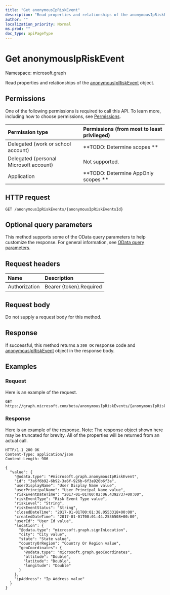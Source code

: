 ```yaml
---
title: "Get anonymousIpRiskEvent"
description: "Read properties and relationships of the anonymousIpRiskEvent object."
author: ""
localization_priority: Normal
ms.prod: ""
doc_type: apiPageType
---
```


# Get anonymousIpRiskEvent

Namespace: microsoft.graph

Read properties and relationships of the [anonymousIpRiskEvent](../resources/anonymousipriskevent.md) object.

## Permissions
One of the following permissions is required to call this API. To learn more, including how to choose permissions, see [Permissions](/concepts/permissions-reference.md).

|Permission type|Permissions (from most to least privileged)|
|:---|:---|
|Delegated (work or school account)|**TODO: Determine scopes **|
|Delegated (personal Microsoft account)|Not supported.|
|Application|**TODO: Determine AppOnly scopes **|

## HTTP request
<!-- {
  "blockType": "ignored"
}
-->
``` http
GET /anonymousIpRiskEvents/{anonymousIpRiskEventsId}
```

## Optional query parameters
This method supports some of the OData query parameters to help customize the response. For general information, see [OData query parameters](/graph/query-parameters).

## Request headers
|Name|Description|
|:---|:---|
|Authorization|Bearer {token}.Required|

## Request body
Do not supply a request body for this method.

## Response
If successful, this method returns a `200 OK` response code and [anonymousIpRiskEvent](../resources/anonymousipriskevent.md) object in the response body.

## Examples

### Request
Here is an example of the request.
<!-- {
  "blockType": "request",
  "name": "get_anonymousipriskevent"
}
-->
``` http
GET https://graph.microsoft.com/beta/anonymousIpRiskEvents/{anonymousIpRiskEventsId}
```

### Response
Here is an example of the response. Note: The response object shown here may be truncated for brevity. All of the properties will be returned from an actual call.
<!-- {
  "blockType": "response",
  "truncated": true,
  "@odata.type": "microsoft.graph.anonymousIpRiskEvent"
}
-->
``` http
HTTP/1.1 200 OK
Content-Type: application/json
Content-Length: 986

{
  "value": {
    "@odata.type": "#microsoft.graph.anonymousIpRiskEvent",
    "id": "3a6f6b92-6b92-3a6f-926b-6f3a926b6f3a",
    "userDisplayName": "User Display Name value",
    "userPrincipalName": "User Principal Name value",
    "riskEventDateTime": "2017-01-01T00:02:06.4392737+00:00",
    "riskEventType": "Risk Event Type value",
    "riskLevel": "String",
    "riskEventStatus": "String",
    "closedDateTime": "2017-01-01T00:01:38.0553318+00:00",
    "createdDateTime": "2017-01-01T00:01:44.2536508+00:00",
    "userId": "User Id value",
    "location": {
      "@odata.type": "microsoft.graph.signInLocation",
      "city": "City value",
      "state": "State value",
      "countryOrRegion": "Country Or Region value",
      "geoCoordinates": {
        "@odata.type": "microsoft.graph.geoCoordinates",
        "altitude": "Double",
        "latitude": "Double",
        "longitude": "Double"
      }
    },
    "ipAddress": "Ip Address value"
  }
}
```

